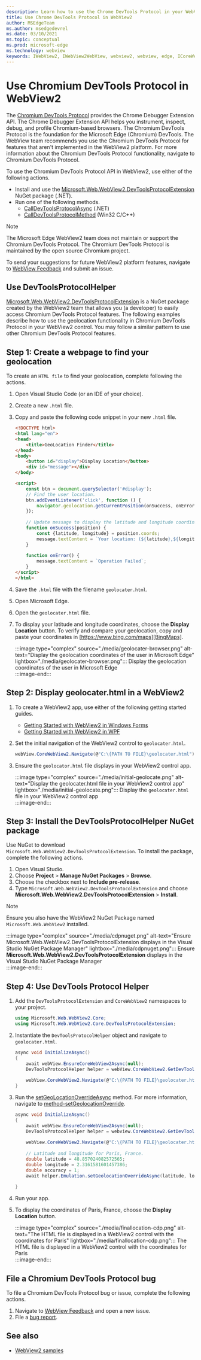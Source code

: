 ```yaml
---
description: Learn how to use the Chrome DevTools Protocol in your WebView2 apps using the Microsoft Edge WebView2 Chromium DevTools Protocol NuGet package
title: Use Chrome DevTools Protocol in WebView2
author: MSEdgeTeam
ms.author: msedgedevrel
ms.date: 03/10/2021
ms.topic: conceptual
ms.prod: microsoft-edge
ms.technology: webview
keywords: IWebView2, IWebView2WebView, webview2, webview, edge, ICoreWebView2, ICoreWebView2Controller, Chrome DevTools Protocol
---
```

# Use Chromium DevTools Protocol in WebView2  

The [Chromium DevTools Protocol][GitHubChromedevtoolsDevtoolsProtocol] provides the Chrome Debugger Extension API.  The Chrome Debugger Extension API helps you instrument, inspect, debug, and profile Chromium-based browsers.  The Chromium DevTools Protocol is the foundation for the Microsoft Edge \(Chromium\) DevTools.  The WebView team recommends you use the Chromium DevTools Protocol for features that aren't implemented in the WebView2 platform.  For more information about the Chromium DevTools Protocol functionality, navigate to Chromium DevTools Protocol.  

To use the Chromium DevTools Protocol API in WebView2, use either of the following actions.  

*   Install and use the [Microsoft.Web.WebView2.DevToolsProtocolExtension][NugettestIntPackagesMicrosoftWebWebView2DevToolsprotocolextension] NuGet package \(.NET\).  
*   Run one of the following methods.  
    *   [CallDevToolsProtocolAsync][DotnetApiMicrosoftWebWebview2CoreCorewebview2CalldevtoolsprotocolmethodasyncViewWebview2Dotnet1077444MicrosoftWebWebView2CoreCorewebview2CalldevtoolsprotocolmethodsyncSystemStringSystemString] \(.NET\)  
    *   [CallDevToolsProtocolMethod][Webview2ReferenceWin32Icorewebview2ViewWebview21077444Calldevtoolsprotocolmethod] \(Win32 C/C++\)  
    
> [!NOTE]
> The Microsoft Edge WebView2 team does not maintain or support the Chromium DevTools Protocol.  The Chromium DevTools Protocol is maintained by the open source Chromium project.  
> 
> To send your suggestions for future WebView2 platform features, navigate to [WebView Feedback][GithubMicrosoftedgeWebview2feedback] and submit an issue.  

## Use DevToolsProtocolHelper  

[Microsoft.Web.WebView2.DevToolsProtocolExtension][NugettestIntPackagesMicrosoftWebWebView2DevToolsprotocolextension] is a NuGet package created by the WebView2 team that allows you \(a developer\) to easily access Chromium DevTools Protocol features.  The following examples describe how to use the geolocation functionality in Chromium DevTools Protocol in your WebView2 control.  You may follow a similar pattern to use other Chromium DevTools Protocol features.  

## Step 1: Create a webpage to find your geolocation  

To create an `HTML file` to find your geolocation, complete following the actions.  

1.  Open Visual Studio Code \(or an IDE of your choice\).  
1.  Create a new `.html` file.  
1.  Copy and paste the following code snippet in your new `.html` file.  
    
    ```html
    <!DOCTYPE html>
    <html lang="en">
    <head>
        <title>GeoLocation Finder</title>
    </head>
    <body>
        <button id="display">Display Location</button>
        <div id="message"></div>
    </body>
    
    <script>
        const btn = document.querySelector('#display');
        // Find the user location.
        btn.addEventListener('click', function () {
            navigator.geolocation.getCurrentPosition(onSuccess, onError);
        });
        
        // Update message to display the latitude and longitude coordinates.
        function onSuccess(position) {
            const {latitude, longitude} = position.coords;
            message.textContent = `Your location: (${latitude},${longitude})`;
        }
        
        function onError() {
            message.textContent = `Operation Failed`;
        }
    </script>
    </html>
    ```  
    
1.  Save the `.html` file with the filename `geolocater.html`.  
1.  Open Microsoft Edge.  
1.  Open the `geolocater.html` file.  
1.  To display your latitude and longitude coordinates, choose the **Display Location** button.  To verify and compare your geolocation, copy and paste your coordinates in [https://www.bing.com/maps][BingMaps].  
    
    :::image type="complex" source="./media/geolocater-browser.png" alt-text="Display the geolocation coordinates of the user in Microsoft Edge" lightbox="./media/geolocater-browser.png":::
       Display the geolocation coordinates of the user in Microsoft Edge  
    :::image-end:::  
    
## Step 2: Display geolocater.html in a WebView2  

1.  To create a WebView2 app, use either of the following getting started guides.  
    *   [Getting Started with WebView2 in Windows Forms][Webview2GettingstartedWinforms]  
    *   [Getting Started with WebView2 in WPF][Webview2GettingstartedWpf]  
1.  Set the initial navigation of the WebView2 control to `geolocater.html`.  
    
    ```csharp
    webView.CoreWebView2.Navigate(@"C:\{PATH TO FILE}\geolocater.html");
    ```  
    
1.  Ensure the `geolocator.html` file displays in your WebView2 control app.  
    
    :::image type="complex" source="./media/initial-geolocate.png" alt-text="Display the geolocater.html file in your WebView2 control app" lightbox="./media/initial-geolocate.png":::
       Display the `geolocater.html` file in your WebView2 control app  
    :::image-end:::  
    
## Step 3: Install the DevToolsProtocolHelper NuGet package  

Use NuGet to download `Microsoft.Web.WebView2.DevToolsProtocolExtension`.  To install the package, complete the following actions.  

1.  Open Visual Studio.  
1.  Choose **Project** > **Manage NuGet Packages** > **Browse**.  
1.  Choose the checkbox next to **Include pre-release**.
1.  Type `Microsoft.Web.WebView2.DevToolsProtocolExtension` and choose **Microsoft.Web.WebView2.DevToolsProtocolExtension** > **Install**.  
    
> [!NOTE] 
> Ensure you also have the WebView2 NuGet Package named `Microsoft.Web.WebView2` installed.  

:::image type="complex" source="./media/cdpnuget.png" alt-text="Ensure Microsoft.Web.WebView2.DevToolsProtocolExtension displays in the Visual Studio NuGet Package Manager" lightbox="./media/cdpnuget.png":::
   Ensure **Microsoft.Web.WebView2.DevToolsProtocolExtension** displays in the Visual Studio NuGet Package Manager  
:::image-end:::  

## Step 4: Use DevTools Protocol Helper  

1.  Add the `DevToolsProtocolExtension` and `CoreWebView2` namespaces to your project.
    
    ```csharp
    using Microsoft.Web.WebView2.Core;
    using Microsoft.Web.WebView2.Core.DevToolsProtocolExtension;
    ```  
    
1.  Instantiate the `DevToolsProtocolHelper` object and navigate to `geolocater.html`.
    
    ```csharp
    async void InitializeAsync()
    {
        await webView.EnsureCoreWebView2Async(null);
        DevToolsProtocolHelper helper = webView.CoreWebView2.GetDevToolsProtocolHelper(); 
        
        webView.CoreWebView2.Navigate(@"C:\{PATH TO FILE}\geolocater.html");
    }
    ```  
    
1.  Run the [setGeoLocationOverrideAsync][setGeoLocationOverrideAsync] method.  For more information, navigate to [method-setGeolocationOverride][GithubChromedevtoolsDevtoolsProtocolTotEmulationMethodSetgeolocationOverride].  
    
    ```csharp
    async void InitializeAsync()
    {
        await webView.EnsureCoreWebView2Async(null);
        DevToolsProtocolHelper helper = webview.CoreWebView2.GetDevToolsProtocolHelper();
        
        webView.CoreWebView2.Navigate(@"C:\{PATH TO FILE}\geolocater.html");
        
        // Latitude and longitude for Paris, France.
        double latitude = 48.857024082572565;  
        double longitude = 2.3161581601457386;  
        double accuracy = 1;
        await helper.Emulation.setGeolocationOverrideAsync(latitude, longitude, accuracy);
        
    }
    ```  
    
1.  Run your app.  
1.  To display the coordinates of Paris, France, choose the **Display Location** button.  
    
    :::image type="complex" source="./media/finallocation-cdp.png" alt-text="The HTML file is displayed in a WebView2 control with the coordinates for Paris" lightbox="./media/finallocation-cdp.png":::
       The HTML file is displayed in a WebView2 control with the coordinates for Paris  
    :::image-end:::
    
## File a Chromium DevTools Protocol bug  

To file a Chromium DevTools Protocol bug or issue, complete the following actions.  

1.  Navigate to [WebView Feedback][GithubMicrosoftedgeWebview2feedback] and open a new issue.  
1.  File a [bug report][ChromiumBugsChromiumIssuesEntryComponentsPlatformDevtoolsPlatform].  
    
## See also  

*   [WebView2 samples][GithubMicrosoftedgeWebview2samples]  
    
 <!-- links -->  

[Webview2GettingstartedWinforms]: /microsoft-edge/webview2/gettingstarted/winforms "Getting started with WebView2 in Windows Forms | Microsoft Docs"  
[Webview2GettingstartedWpf]: /microsoft-edge/webview2/gettingstarted/wpf "Getting started with WebView2 in WPF | Microsoft Docs"  

[setGeoLocationOverrideAsync]: https://docs.microsoft.com "setGeoLocationOverrideAsync | Microsoft Docs"  
<!--todo:  where is this article located -->

[DotnetApiMicrosoftWebWebview2CoreCorewebview2CalldevtoolsprotocolmethodasyncViewWebview2Dotnet1077444MicrosoftWebWebView2CoreCorewebview2CalldevtoolsprotocolmethodsyncSystemStringSystemString]: /dotnet/api/microsoft.web.webview2.core.corewebview2.calldevtoolsprotocolmethodasync?view=webview2-dotnet-1.0.774.44&preserve-view=true#Microsoft_Web_WebView2_Core_CoreWebView2_CallDevToolsProtocolMethodAsync_System_String_System_String_ "CoreWebView2.CallDevToolsProtocolMethodAsync(String, String) Method | Microsoft Docs"  

[Webview2ReferenceWin32Icorewebview2ViewWebview21077444Calldevtoolsprotocolmethod]: /microsoft-edge/webview2/reference/win32/icorewebview2?view=webview2-1.0.774.44&preserve-view=true#calldevtoolsprotocolmethod "CallDevToolsProtocolMethod - interface ICoreWebView2 | Microsoft Docs"  

[BingMaps]: https://www.bing.com/maps "Bing Maps"  

[GitHubChromedevtoolsDevtoolsProtocol]: https://chromedevtools.github.io/devtools-protocol "Chrome DevTools Protocol | GitHub"  
[GithubChromedevtoolsDevtoolsProtocolTotEmulationMethodSetgeolocationOverride]: https://chromedevtools.github.io/devtools-protocol/tot/Emulation#method-setGeolocationOverride "Emulation.setGeolocationOverride - Emulation Domain | Chrome DevTools Protocol"  
[GithubMicrosoftedgeWebview2feedback]: https://github.com/MicrosoftEdge/WebView2Feedback "WebView Feedback | GitHub"  
[GithubMicrosoftedgeWebview2samples]: https://github.com/MicrosoftEdge/WebView2Samples "WebView2 samples | GitHub"  

[ChromiumBugsChromiumIssuesEntryComponentsPlatformDevtoolsPlatform]: https://bugs.chromium.org/p/chromium/issues/entry?components=Platform%3EDevTools%3EPlatform "Bug report | Chromium Bugs"  

[NugettestIntPackagesMicrosoftWebWebView2DevToolsprotocolextension]: https://int.nugettest.org/packages/Microsoft.Web.WebView2.DevToolsProtocolExtension "Microsoft.Web.WebView2.DevToolsProtocolExtension | NuGet QA Gallery"  

